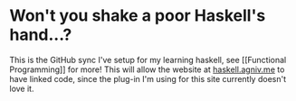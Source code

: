 # Won't you shake a poor Haskell's hand...?

This is the GitHub sync I've setup for my learning haskell, see [[Functional Programming]] for more! This will allow the website at [haskell.agniv.me](https://haskell.agniv.me) to have linked code, since the plug-in I'm using for this site currently doesn't love it.

